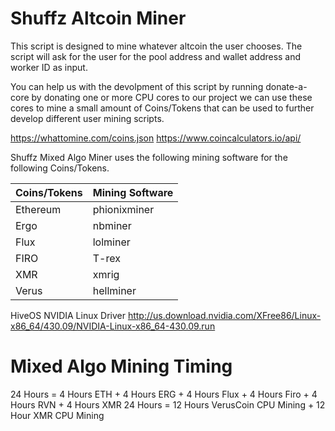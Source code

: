 # Shuffz Altcoin Miner

This script is designed to mine whatever altcoin the user chooses. The script will ask for the user for the pool address and wallet address and worker ID as input.

You can help us with the devolpment of this script by running donate-a-core by donating one or more CPU cores to our project we can use these cores to mine a small amount of Coins/Tokens that can be used to further develop different user mining scripts.

https://whattomine.com/coins.json
https://www.coincalculators.io/api/

Shuffz Mixed Algo Miner uses the following mining software for the following Coins/Tokens.

| Coins/Tokens| Mining Software|
| ----------- | ----------- |
| Ethereum    | phionixminer|
| Ergo        | nbminer     |
| Flux        | lolminer    |
| FIRO        | T-rex       |
| XMR         | xmrig       |
| Verus       | hellminer   |

HiveOS NVIDIA Linux Driver
http://us.download.nvidia.com/XFree86/Linux-x86_64/430.09/NVIDIA-Linux-x86_64-430.09.run

# Mixed Algo Mining Timing

24 Hours = 4 Hours ETH + 4 Hours ERG + 4 Hours Flux + 4 Hours Firo + 4 Hours RVN + 4 Hours XMR
24 Hours = 12 Hours VerusCoin CPU Mining + 12 Hour XMR CPU Mining
